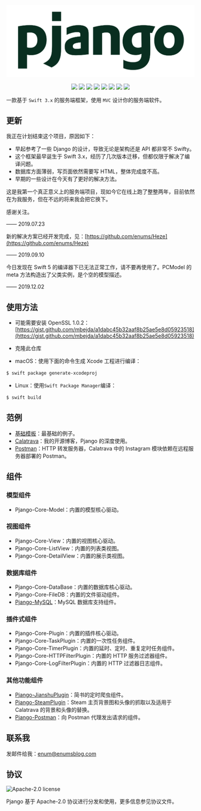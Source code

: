 ![](/Assets/pjango.png)

<p align="center">
	<img src="https://img.shields.io/badge/Build-Passing-brightgreen.svg?style=flat">
	<img src="https://img.shields.io/badge/Swift-3.2-orange.svg?style=flat">
	<img src="https://img.shields.io/badge/Perfect-2.x-orange.svg?style=flat">
	<img src="https://img.shields.io/badge/Platforms-OS%20X%20%7C%20Linux%20-lightgray.svg?style=flat">
	<img src="https://img.shields.io/badge/License-Apache-lightgrey.svg?style=flat">
	<a href="https://twitter.com/zzzhyq"><img src="https://img.shields.io/badge/twitter-@zzzhyq-blue.svg?style=flat"></a>
	<a href="http://weibo.com/trmbhs"><img src="https://img.shields.io/badge/weibo-@trmbhs-red.svg?style=flat"></a>
	<img src="https://img.shields.io/badge/made%20with-%3C3-orange.svg">
</p>

一款基于 `Swift 3.x` 的服务端框架，使用 `MVC` 设计你的服务端软件。

## 更新

我正在计划结束这个项目，原因如下：

- 早起参考了一些 Django 的设计，导致无论是架构还是 API 都非常不 Swifty。
- 这个框架最早诞生于 Swift 3.x，经历了几次版本迁移，但都仅限于解决了编译问题。
- 数据库方面薄弱，写页面依然需要写 HTML，整体完成度不高。
- 早期的一些设计在今天有了更好的解决方法。

这是我第一个真正意义上的服务端项目，现如今它在线上跑了整整两年，目前依然在为我服务，但在不远的将来我会把它换下。

感谢关注。

—— 2019.07.23

新的解决方案已经开发完成，见：[https://github.com/enums/Heze](https://github.com/enums/Heze)

—— 2019.09.10

今日发现在 Swift 5 的编译器下已无法正常工作，请不要再使用了。PCModel 的 meta 方法构造出了父类实例，是个空的模型描述。

—— 2019.12.02

## 使用方法

- 可能需要安装 OpenSSL 1.0.2：[https://gist.github.com/mbejda/a1dabc45b32aaf8b25ae5e8d05923518](https://gist.github.com/mbejda/a1dabc45b32aaf8b25ae5e8d05923518)

- 克隆此仓库
- macOS：使用下面的命令生成 Xcode 工程进行编译：

```bash
$ swift package generate-xcodeproj
```

- Linux：使用`Swift Package Manager`编译：

```bash
$ swift build
```

## 范例

- [基础模板](https://github.com/enums/pjango-template)：最基础的例子。
- [Calatrava](https://github.com/enums/calatrava)：我的开源博客，Pjango 的深度使用。
- [Postman](https://github.com/enums/postman)：HTTP 转发服务器，Calatrava 中的 Instagram 模块依赖在远程服务器部署的 Postman。

## 组件

### 模型组件

- Pjango-Core-Model：内置的模型核心驱动。

### 视图组件

- Pjango-Core-View：内置的视图核心驱动。
- Pjango-Core-ListView：内置的列表类视图。
- Pjango-Core-DetailView：内置的展示类视图。

### 数据库组件

- Pjango-Core-DataBase：内置的数据库核心驱动。
- Pjango-Core-FileDB：内置的文件驱动组件。
- [Pjango-MySQL](https://github.com/enums/pjango-mysql)：MySQL 数据库支持组件。

### 插件式组件

- Pjango-Core-Plugin：内置的插件核心驱动。
- Pjango-Core-TaskPlugin：内置的一次性任务组件。
- Pjango-Core-TimerPlugin：内置的延时、定时、重复定时任务组件。
- Pjango-Core-HTTPFilterPlugin：内置的 HTTP 服务过滤器组件。
- Pjango-Core-LogFilterPlugin：内置的 HTTP 过滤器日志组件。

### 其他功能组件

- [Pjango-JianshuPlugin](https://github.com/enums/Pjango-JianshuPlugin)：简书的定时爬虫组件。
- [Pjango-SteamPlugin](https://github.com/enums/Pjango-SteamPlugin)：Steam 主页背景图和头像的抓取以及适用于 Calatrava 的背景和头像的替换。
- [Pjango-Postman](https://github.com/enums/Pjango-Postman)：向 Postman 代理发出请求的组件。


## 联系我

发邮件给我：[enum@enumsblog.com](mailto:enum@enumsblog.com)

## 协议

<img alt="Apache-2.0 license" src="https://lucene.apache.org/images/mantle-power.png" width="128">

Pjango 基于 Apache-2.0 协议进行分发和使用，更多信息参见协议文件。
